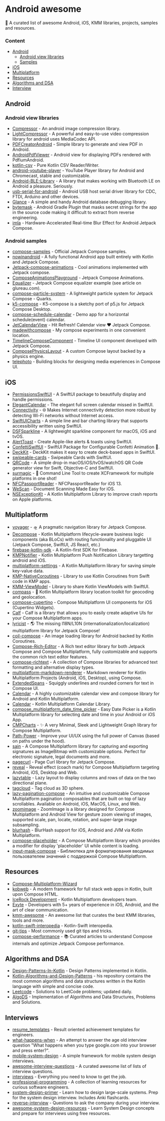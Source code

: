 # Android awesome
📝 A curated list of awesome Android, iOS, KMM libraries, projects, samples and resources.

### Content
- [Android](#android)
    - [Android view libraries](#android-view-libraries) 
    - [Samples](#android-samples)
- [iOS](#ios)
- [Multiplatform](#multiplatform)
- [Resources](#resources)
- [Algorithms and DSA](#algorithms-and-dsa)
- [Interview](#interviews)

##  Android

### Android view libraries
* [Compressor](https://github.com/zetbaitsu/Compressor) - An android image compression library.
* [LightCompressor](https://github.com/AbedElazizShe/LightCompressor) - A powerful and easy-to-use video compression library for android uses MediaCodec API.
* [PDFCreatorAndroid](https://github.com/tejpratap46/PDFCreatorAndroid) - Simple library to generate and view PDF in Android.
* [AndroidPdfViewer](https://github.com/barteksc/AndroidPdfViewer) - Android view for displaying PDFs rendered with PdfiumAndroid.
* [kotlin-csv](https://github.com/doyaaaaaken/kotlin-csv) - Pure Kotlin CSV Reader/Writer.
* [android-youtube-player](https://github.com/PierfrancescoSoffritti/android-youtube-player) - YouTube Player library for Android and Chromecast, stable and customizable.
* [Android-BLE-Library](https://github.com/NordicSemiconductor/Android-BLE-Library) - A library that makes working with Bluetooth LE on Android a pleasure. Seriously.
* [usb-serial-for-android](https://github.com/mik3y/usb-serial-for-android) - Android USB host serial driver library for CDC, FTDI, Arduino and other devices.
* [Glance](https://github.com/guolindev/Glance) - A simple and handy Android database debugging library.
* [bytemask](https://github.com/PatilShreyas/bytemask) - Android Gradle Plugin that masks secret strings for the app in the source code making it difficult to extract from reverse engineering.
* [imla](https://github.com/desugar-64/imla) - Hardware-Accelerated Real-time Blur Effect for Android Jetpack Compose.

### Android samples
* [compose-samples](https://github.com/android/compose-samples) - Official Jetpack Compose samples.
* [nowinandroid](https://github.com/android/nowinandroid) - A fully functional Android app built entirely with Kotlin and Jetpack Compose.
* [Jetpack-compose-animations](https://github.com/canopas/Jetpack-compose-animations-examples) - Cool animations implemented with Jetpack compose.
* [ComposeAnimationsPlayground](https://github.com/Anmol92verma/ComposeAnimationsPlayground) - Jetpack Compose Animations.
* [Equalizer](https://github.com/glureau/Equalizer) - Jetpack Compose equalizer example (see article on glureau.com).
* [compose-particle-system](https://github.com/CuriousNikhil/compose-particle-system) - A lightweight particle system for Jetpack Compose - Quarks.
* [k5-compose](https://github.com/CuriousNikhil/k5-compose) - K5-compose is a sketchy port of p5.js for Jetpack Compose Desktop.
* [compose-schedule-calendar](https://github.com/halilozercan/compose-schedule-calendar) - Demo app for a horizontal schedule(event) calendar.
* [JetCalendarView](https://github.com/Anmol92verma/JetCalendarView) - Hit Refresh! Calendar view ❤️ Jetpack Compose.
* [madewithcompose](https://github.com/halilozercan/madewithcompose) - My compose experiments in one convenient location.
* [TimelineComposeComponent](https://github.com/VitaSokolova/TimelineComposeComponent) - Timeline UI component developed with Jetpack Compose.
* [ComposePhysicsLayout](https://github.com/KlassenKonstantin/ComposePhysicsLayout) - A custom Compose layout backed by a physics engine.
* [telephoto](https://github.com/saket/telephoto) - Building blocks for designing media experiences in Compose UI.

## iOS
* [PermissionsSwiftUI](https://github.com/jevonmao/PermissionsSwiftUI) - A SwiftUI package to beautifully display and handle permissions.
* [ElegantCalendar](https://github.com/ThasianX/ElegantCalendar) - The elegant full screen calendar missed in SwiftUI.
* [Connectivity](https://github.com/rwbutler/Connectivity) - 🌐 Makes Internet connectivity detection more robust by detecting Wi-Fi networks without Internet access.
* [SwiftUICharts](https://github.com/mecid/SwiftUICharts) - A simple line and bar charting library that supports accessibility written using SwiftUI.
* [DSFSparkline](https://github.com/dagronf/DSFSparkline) - A lightweight sparkline component for macOS, iOS and tvOS.
* [AlertToast](https://github.com/elai950/AlertToast) - Create Apple-like alerts & toasts using SwiftUI.
* [ConfettiSwiftUI](https://github.com/simibac/ConfettiSwiftUI) - SwiftUI Package for Configurable Confetti Animation 🎉.
* [DeckKit](https://github.com/danielsaidi/DeckKit) - DeckKit makes it easy to create deck-based apps in SwiftUI.
* [swipeable-cards](https://github.com/Volorf/swipeable-cards) - Swipeable Cards with SwiftUI.
* [QRCode](https://github.com/dagronf/QRCode) - A simple drop-in macOS/iOS/tvOS/watchOS QR Code generator view for Swift, Objective-C and SwiftUI.
* [surmagic](https://github.com/gurhub/surmagic) - 🚀 Command Line Tool to create XCFramework for multiple platforms in one shot!
* [NFCPassportReader](https://github.com/AndyQ/NFCPassportReader) - NFCPassportReader for iOS 13.
* [WeScan](https://github.com/WeTransfer/WeScan) - Document Scanning Made Easy for iOS.
* [NSExceptionKt](https://github.com/rickclephas/NSExceptionKt) - A Kotlin Multiplatform Library to improve crash reports on Apple platforms.

## Multiplatform
* [voyager](https://github.com/adrielcafe/voyager) - 🛸 A pragmatic navigation library for Jetpack Compose.
* [Decompose](https://github.com/arkivanov/Decompose) - Kotlin Multiplatform lifecycle-aware business logic components (aka BLoCs) with routing functionality and pluggable UI (Jetpack Compose, SwiftUI, JS React, etc.)
* [firebase-kotlin-sdk](https://github.com/GitLiveApp/firebase-kotlin-sdk) - A Kotlin-first SDK for Firebase.
* [KMPNotifier](https://github.com/mirzemehdi/KMPNotifier) - Kotlin Multiplatform Push Notification Library targetting android and iOS.
* [multiplatform-settings](https://github.com/russhwolf/multiplatform-settings) - A Kotlin Multiplatform library for saving simple key-value data.
* [KMP-NativeCoroutines](https://github.com/rickclephas/KMP-NativeCoroutines) - Library to use Kotlin Coroutines from Swift code in KMP apps.
* [KMM-ViewModel](https://github.com/rickclephas/KMM-ViewModel) - Library to share Kotlin ViewModels with SwiftUI.
* [compass](https://github.com/jordond/compass) - 🧭 Kotlin Multiplatform library location toolkit for geocoding and geolocation.
* [compose-cupertino](https://github.com/alexzhirkevich/compose-cupertino) - Compose Multiplatform UI components for iOS (Cupertino Widgets).
* [Calf](https://github.com/MohamedRejeb/Calf) - Calf is a library that allows you to easily create adaptive UIs for your Compose Multiplatform apps.
* [lyricist](https://github.com/adrielcafe/lyricist) - 🌎 The missing I18N/L10N (internationalization/localization) multiplatform library for Jetpack Compose!
* [coil-compose](https://coil-kt.github.io/coil/compose/) - An image loading library for Android backed by Kotlin Coroutines.
* [Compose-Rich-Editor](https://github.com/MohamedRejeb/Compose-Rich-Editor) - A Rich text editor library for both Jetpack Compose and Compose Multiplatform, fully customizable and supports the common rich text editor features.
* [compose-richtext](https://github.com/halilozercan/compose-richtext) - A collection of Compose libraries for advanced text formatting and alternative display types.
* [multiplatform-markdown-renderer](https://github.com/mikepenz/multiplatform-markdown-renderer) - Markdown renderer for Kotlin Multiplatform Projects (Android, iOS, Desktop), using Compose.
* [ExtendedSpans](https://github.com/saket/ExtendedSpans) - Squiggly underlines and rounded corners for text in Compose UI.
* [Calendar](https://github.com/kizitonwose/Calendar) - A highly customizable calendar view and compose library for Android and Kotlin Multiplatform.
* [Calendar](https://github.com/WojciechOsak/Calendar) - Kotlin Multiplatform Calendar Library.
* [compose_multiplatform_date_time_picker](https://github.com/Chaintech-Network/compose_multiplatform_date_time_picker) - Easy Date Picker is a Kotlin Multiplatform library for selecting date and time in your Android or iOS App.
* [CMPCharts](https://github.com/Chaintech-Network/CMPCharts) - ✨ A very Minimal, Sleek and Lightweight Graph library for Compose Multiplatform.
* [Path-Power](https://github.com/enmanuel52/Path-Power) - Improve your UI/UX using the full power of Canvas (based on paths under the hood).
* [sain](https://github.com/joelkanyi/sain) - A Compose Multiplatform library for capturing and exporting signatures as ImageBitmap with customizable options. Perfect for electronic signature, legal documents and more.
* [pagecurl](https://github.com/oleksandrbalan/pagecurl) - Page Curl library for Jetpack Compose.
* [reveal](https://github.com/svenjacobs/reveal) - Reveal effect (coach mark) for Compose Multiplatform targeting Android, iOS, Desktop and Web.
* [lazytable](https://github.com/oleksandrbalan/lazytable) - Lazy layout to display columns and rows of data on the two directional plane.
* [tagcloud](https://github.com/oleksandrbalan/tagcloud) - Tag cloud as 3D sphere.
* [lazy-pagination-compose](https://github.com/Ahmad-Hamwi/lazy-pagination-compose) - An intuitive and customizable Compose Multiplatform pagination composables that are built on top of lazy scrollables. Available on Android, iOS, MacOS, Linux, and Web.
* [zoomimage](https://github.com/panpf/zoomimage) - ZoomImage is a library designed for Compose Multiplatform and Android View for gesture zoom viewing of images, supported scale, pan, locate, rotation, and super-large image subsampling.
* [blurhash](https://github.com/vanniktech/blurhash) - BlurHash support for iOS, Android and JVM via Kotlin Multiplatform.
* [compose-placeholder](https://github.com/eygraber/compose-placeholder) - A Compose Multiplatform library which provides a modifier for display 'placeholder' UI while content is loading.
* [input-mask-compose](https://github.com/Skeptick/input-mask-compose) - Библиотека для форматирования вводимых пользователем значений с поддержкой Compose Multiplatform.

## Resources
* [Compose-Multiplatform-Wizard](https://terrakok.github.io/Compose-Multiplatform-Wizard)
* [kobweb](https://github.com/varabyte/kobweb) - A modern framework for full stack web apps in Kotlin, built upon Compose HTML.
* [IceRock Development](https://github.com/icerockdev) - Kotlin Multiplatform developers team.
* [Exyte](https://github.com/exyte) - Developers with 5+ years of experience in iOS, Android, and the art of clear communication.
* [kmm-awesome](https://github.com/terrakok/kmm-awesome) - An awesome list that curates the best KMM libraries, tools and more.
* [kotlin-swift-interopedia](https://github.com/hhru/kotlin-swift-interopedia) - Kotlin-Swift interopedia.
* [git-tips](https://github.com/git-tips/tips) - Most commonly used git tips and tricks.
* [compose-performance](https://github.com/skydoves/compose-performance) - 📚 Curated articles to understand Compose internals and optimize Jetpack Compose performance.

## Algorithms and DSA
* [Design-Patterns-In-Kotlin](https://github.com/dbacinski/Design-Patterns-In-Kotlin) - Design Patterns implemented in Kotlin.
* [Kotlin-Algorithms-and-Design-Patterns](https://github.com/evitwilly/Kotlin-Algorithms-and-Design-Patterns) - his repository contains the most common algorithms and data structures written in the Kotlin language with simple and concise code.
* [Leetcode](https://github.com/fishercoder1534/Leetcode) - Solutions to LeetCode problems; updated daily.
* [AlgoDS](https://github.com/sherxon/AlgoDS) - Implementation of Algorithms and Data Structures, Problems and Solutions.

## Interviews
* [resume_templates](https://github.com/darhonbek/resume_templates) - Result oriented achievement templates for engineers.
* [what-happens-when](https://github.com/alex/what-happens-when) - An attempt to answer the age old interview question "What happens when you type google.com into your browser and press enter?".
* [mobile-system-design](https://github.com/weeeBox/mobile-system-design) - A simple framework for mobile system design interviews.
* [awesome-interview-questions](https://github.com/DopplerHQ/awesome-interview-questions) - A curated awesome list of lists of interview questions.
* [interviews](https://github.com/kdn251/interviews) - Everything you need to know to get the job.
* [professional-programming](https://github.com/charlax/professional-programming) - A collection of learning resources for curious software engineers.
* [system-design-primer](https://github.com/donnemartin/system-design-primer) - Learn how to design large-scale systems. Prep for the system design interview. Includes Anki flashcards.
* [reverse-interview](https://github.com/viraptor/reverse-interview) - Questions to ask the company during your interview.
* [awesome-system-design-resources](https://github.com/ashishps1/awesome-system-design-resources) - Learn System Design concepts and prepare for interviews using free resources.
